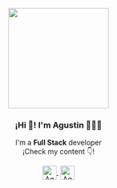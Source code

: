 <p align="center" width="300">
   <img align="center" width="200" src="https://www.facebook.com/photo/?fbid=5374803415893856&set=a.145203842187199" />
   <h3 align="center">¡Hi 👋! I'm Agustin 👨🏻‍💻</h3>
</p>
<p align="center">I'm a <strong>Full Stack</strong> developer<br />¡Check my content 👇!</p>
<p align="center">
   <a href="https://www.linkedin.com/in/agustin-valdez" target="blank" style='margin-right:4px'>
    <img align="center" src="https://cdn.jsdelivr.net/npm/simple-icons@3.0.1/icons/linkedin.svg" alt="Agustinv45" height="28px" width="28px" />
  </a>
  <a href="https://www.instagram.com/agu_valdez" target="blank">
    <img align="center" src="https://cdn.jsdelivr.net/npm/simple-icons@3.0.1/icons/instagram.svg" alt="Agustinv45" height="28px" width="28px" />
  </a>
</p>
